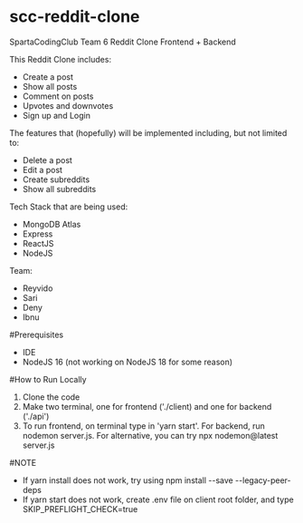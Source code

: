 # scc-reddit-clone
SpartaCodingClub Team 6 Reddit Clone Frontend + Backend

This Reddit Clone includes:
- Create a post
- Show all posts
- Comment on posts
- Upvotes and downvotes
- Sign up and Login

The features that (hopefully) will be implemented including, but not limited to:
- Delete a post
- Edit a post
- Create subreddits
- Show all subreddits

Tech Stack that are being used:
- MongoDB Atlas
- Express
- ReactJS
- NodeJS

Team:
- Reyvido
- Sari
- Deny
- Ibnu

#Prerequisites
- IDE
- NodeJS 16 (not working on NodeJS 18 for some reason)

#How to Run Locally
1. Clone the code
2. Make two terminal, one for frontend ('./client) and one for backend ('./api')
3. To run frontend, on terminal type in 'yarn start'. For backend, run nodemon server.js. For alternative, you can try npx nodemon@latest server.js

#NOTE
- If yarn install does not work, try using npm install --save --legacy-peer-deps
- If yarn start does not work, create .env file on client root folder, and type SKIP_PREFLIGHT_CHECK=true
